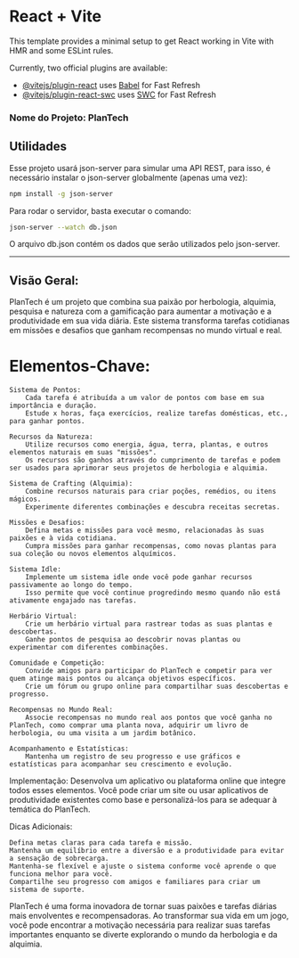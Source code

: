 # React + Vite

This template provides a minimal setup to get React working in Vite with HMR and some ESLint rules.

Currently, two official plugins are available:

- [@vitejs/plugin-react](https://github.com/vitejs/vite-plugin-react/blob/main/packages/plugin-react/README.md) uses [Babel](https://babeljs.io/) for Fast Refresh
- [@vitejs/plugin-react-swc](https://github.com/vitejs/vite-plugin-react-swc) uses [SWC](https://swc.rs/) for Fast Refresh

### Nome do Projeto: PlanTech

## Utilidades

Esse projeto usará json-server para simular uma API REST, para isso, é necessário instalar o json-server globalmente (apenas uma vez):
```bash
npm install -g json-server
```

Para rodar o servidor, basta executar o comando:
```bash
json-server --watch db.json
```

O arquivo db.json contém os dados que serão utilizados pelo json-server.

---

## Visão Geral:
PlanTech é um projeto que combina sua paixão por herbologia, alquimia, pesquisa e natureza com a gamificação para aumentar a motivação e a produtividade em sua vida diária. Este sistema transforma tarefas cotidianas em missões e desafios que ganham recompensas no mundo virtual e real.

# Elementos-Chave:

    Sistema de Pontos:
        Cada tarefa é atribuída a um valor de pontos com base em sua importância e duração.
        Estude x horas, faça exercícios, realize tarefas domésticas, etc., para ganhar pontos.

    Recursos da Natureza:
        Utilize recursos como energia, água, terra, plantas, e outros elementos naturais em suas "missões".
        Os recursos são ganhos através do cumprimento de tarefas e podem ser usados para aprimorar seus projetos de herbologia e alquimia.

    Sistema de Crafting (Alquimia):
        Combine recursos naturais para criar poções, remédios, ou itens mágicos.
        Experimente diferentes combinações e descubra receitas secretas.

    Missões e Desafios:
        Defina metas e missões para você mesmo, relacionadas às suas paixões e à vida cotidiana.
        Cumpra missões para ganhar recompensas, como novas plantas para sua coleção ou novos elementos alquímicos.

    Sistema Idle:
        Implemente um sistema idle onde você pode ganhar recursos passivamente ao longo do tempo.
        Isso permite que você continue progredindo mesmo quando não está ativamente engajado nas tarefas.

    Herbário Virtual:
        Crie um herbário virtual para rastrear todas as suas plantas e descobertas.
        Ganhe pontos de pesquisa ao descobrir novas plantas ou experimentar com diferentes combinações.

    Comunidade e Competição:
        Convide amigos para participar do PlanTech e competir para ver quem atinge mais pontos ou alcança objetivos específicos.
        Crie um fórum ou grupo online para compartilhar suas descobertas e progresso.

    Recompensas no Mundo Real:
        Associe recompensas no mundo real aos pontos que você ganha no PlanTech, como comprar uma planta nova, adquirir um livro de herbologia, ou uma visita a um jardim botânico.

    Acompanhamento e Estatísticas:
        Mantenha um registro de seu progresso e use gráficos e estatísticas para acompanhar seu crescimento e evolução.

Implementação:
Desenvolva um aplicativo ou plataforma online que integre todos esses elementos. Você pode criar um site ou usar aplicativos de produtividade existentes como base e personalizá-los para se adequar à temática do PlanTech.

Dicas Adicionais:

    Defina metas claras para cada tarefa e missão.
    Mantenha um equilíbrio entre a diversão e a produtividade para evitar a sensação de sobrecarga.
    Mantenha-se flexível e ajuste o sistema conforme você aprende o que funciona melhor para você.
    Compartilhe seu progresso com amigos e familiares para criar um sistema de suporte.

PlanTech é uma forma inovadora de tornar suas paixões e tarefas diárias mais envolventes e recompensadoras. Ao transformar sua vida em um jogo, você pode encontrar a motivação necessária para realizar suas tarefas importantes enquanto se diverte explorando o mundo da herbologia e da alquimia.